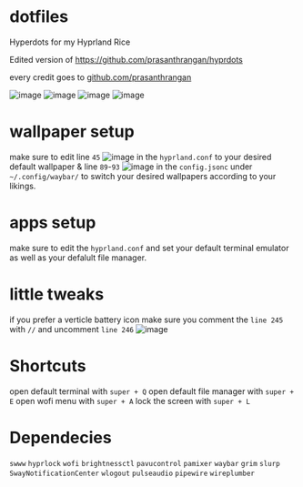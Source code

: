 # dotfiles
Hyperdots for my Hyprland Rice

Edited version of https://github.com/prasanthrangan/hyprdots

every credit goes to [github.com/prasanthrangan](https://github.com/prasanthrangan)

![image](https://github.com/user-attachments/assets/61a640ee-27f9-44c0-8a9a-11db9a003026)
![image](https://github.com/user-attachments/assets/cf15cc3e-f8bc-4c3c-9b67-d15aace8607a)
![image](https://github.com/user-attachments/assets/0d8cfd1d-312f-4f53-8c07-ed82cc19583f)
![image](https://github.com/user-attachments/assets/f2bf736d-ca19-4ad2-a091-fe782a6053d8)











# wallpaper setup
make sure to edit line `45` ![image](https://github.com/user-attachments/assets/3a620a41-d9fa-4ec4-a9b8-07c480be6b81)
in the `hyprland.conf` to your desired default wallpaper & line `89`-`93` ![image](https://github.com/user-attachments/assets/aedece50-13f2-4afa-a7ba-41c8f2474ee4)
in the `config.jsonc` under `~/.config/waybar/` to switch your desired wallpapers according to your likings.

# apps setup
make sure to edit the `hyprland.conf` and set your default terminal emulator as well as your defalult file manager.

# little tweaks
if you prefer a verticle battery icon make sure you comment the `line 245` with `//`
and uncomment `line 246` 
![image](https://github.com/user-attachments/assets/2657eefa-c620-4d37-9a81-d5c4560ad092)
 

# Shortcuts
open default terminal with `super + Q`
open default file manager with `super + E`
open wofi menu with `super + A`
lock the screen with `super + L`

# Dependecies
`swww`
`hyprlock`
`wofi`
`brightnessctl`
`pavucontrol`
`pamixer`
`waybar`
`grim`
`slurp`
`SwayNotificationCenter`
`wlogout`
`pulseaudio`
`pipewire`
`wireplumber`


